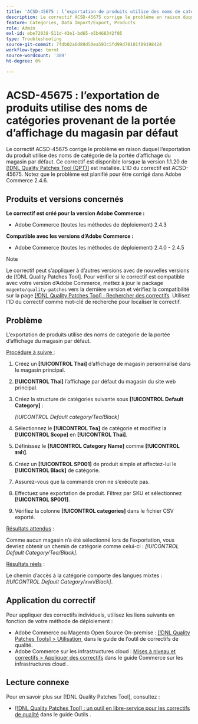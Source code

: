 ```yaml
---
title: 'ACSD-45675 : l’exportation de produits utilise des noms de catégories provenant de la portée d’affichage du magasin par défaut'
description: Le correctif ACSD-45675 corrige le problème en raison duquel l’exportation du produit utilise des noms de catégorie de la portée d’affichage du magasin par défaut. Ce correctif est disponible lorsque l’[Outil de correctifs de la qualité (QPT)](https://experienceleague.adobe.com/fr/docs/commerce-operations/tools/quality-patches-tool/quality-patches-tool-to-self-serve-quality-patches) 1.1.20 est installé. L’ID du correctif est ACSD-45675. Notez que le problème est planifié pour être corrigé dans Adobe Commerce 2.4.6.
feature: Categories, Data Import/Export, Products
role: Admin
exl-id: ebe72038-511d-43e1-bd65-e5b468342f05
type: Troubleshooting
source-git-commit: 7fdb02a6d89d50ea593c5fd99d78101f89198424
workflow-type: tm+mt
source-wordcount: '389'
ht-degree: 0%

---
```


# ACSD-45675 : l’exportation de produits utilise des noms de catégories provenant de la portée d’affichage du magasin par défaut

Le correctif ACSD-45675 corrige le problème en raison duquel l’exportation du produit utilise des noms de catégorie de la portée d’affichage du magasin par défaut. Ce correctif est disponible lorsque la version 1.1.20 de [[!DNL Quality Patches Tool (QPT)]](https://experienceleague.adobe.com/fr/docs/commerce-operations/tools/quality-patches-tool/quality-patches-tool-to-self-serve-quality-patches) est installée. L’ID du correctif est ACSD-45675. Notez que le problème est planifié pour être corrigé dans Adobe Commerce 2.4.6.

## Produits et versions concernés

**Le correctif est créé pour la version Adobe Commerce :**

* Adobe Commerce (toutes les méthodes de déploiement) 2.4.3

**Compatible avec les versions d’Adobe Commerce :**

* Adobe Commerce (toutes les méthodes de déploiement) 2.4.0 - 2.4.5

>[!NOTE]
>
>Le correctif peut s’appliquer à d’autres versions avec de nouvelles versions de [!DNL Quality Patches Tool]. Pour vérifier si le correctif est compatible avec votre version d’Adobe Commerce, mettez à jour le package `magento/quality-patches` vers la dernière version et vérifiez la compatibilité sur la page [[!DNL Quality Patches Tool] : Rechercher des correctifs](https://experienceleague.adobe.com/tools/commerce-quality-patches/index.html?lang=fr). Utilisez l’ID du correctif comme mot-clé de recherche pour localiser le correctif.

## Problème

L’exportation de produits utilise des noms de catégorie de la portée d’affichage du magasin par défaut.

<u>Procédure à suivre </u> :

1. Créez un **[!UICONTROL Thai]** d’affichage de magasin personnalisé dans le magasin principal.
1. **[!UICONTROL Thai]** l’affichage par défaut du magasin du site web principal.
1. Créez la structure de catégories suivante sous **[!UICONTROL Default Category]** :

   *[!UICONTROL Default category/Tea/Black]*

1. Sélectionnez le **[!UICONTROL Tea]** de catégorie et modifiez la **[!UICONTROL Scope]** en **[!UICONTROL Thai]**.
1. Définissez le **[!UICONTROL Category Name]** comme **[!UICONTROL ชาดำ]**.
1. Créez un **[!UICONTROL SP001]** de produit simple et affectez-lui le **[!UICONTROL Black]** de catégorie.
1. Assurez-vous que la commande cron ne s’exécute pas.
1. Effectuez une exportation de produit. Filtrez par SKU et sélectionnez **[!UICONTROL SP001]**.
1. Vérifiez la colonne **[!UICONTROL categories]** dans le fichier CSV exporté.

<u>Résultats attendus</u> :

Comme aucun magasin n’a été sélectionné lors de l’exportation, vous devriez obtenir un chemin de catégorie comme celui-ci : *[!UICONTROL Default Category/Tea/Black]*.

<u>Résultats réels</u> :

Le chemin d’accès à la catégorie comporte des langues mixtes : *[!UICONTROL Default Category/ชาดำ/Black]*.

## Application du correctif

Pour appliquer des correctifs individuels, utilisez les liens suivants en fonction de votre méthode de déploiement :

* Adobe Commerce ou Magento Open Source On-premise : [[!DNL Quality Patches Tools] > Utilisation &#x200B;](/help/tools/quality-patches-tool/usage.md) dans le guide de l’outil de correctifs de qualité.
* Adobe Commerce sur les infrastructures cloud : [Mises à niveau et correctifs > Appliquer des correctifs](https://experienceleague.adobe.com/docs/commerce-cloud-service/user-guide/develop/upgrade/apply-patches.html?lang=fr) dans le guide Commerce sur les infrastructures cloud .

## Lecture connexe

Pour en savoir plus sur [!DNL Quality Patches Tool], consultez :

* [[!DNL Quality Patches Tool] : un outil en libre-service pour les correctifs de qualité](/help/tools/quality-patches-tool/quality-patches-tool-to-self-serve-quality-patches.md) dans le guide Outils .
